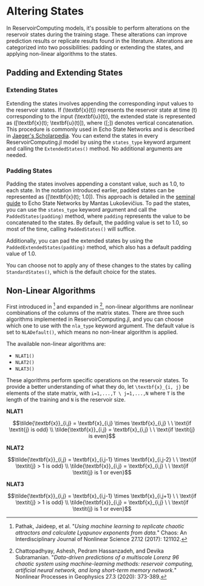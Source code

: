 # Altering States

In ReservoirComputing models, it's possible to perform alterations on the reservoir states during the training stage. These alterations can improve prediction results or replicate results found in the literature. Alterations are categorized into two possibilities: padding or extending the states, and applying non-linear algorithms to the states.

## Padding and Extending States

### Extending States

Extending the states involves appending the corresponding input values to the reservoir states. If \(\textbf{x}(t)\) represents the reservoir state at time \(t\) corresponding to the input \(\textbf{u}(t)\), the extended state is represented as \([\textbf{x}(t); \textbf{u}(t)]\), where \([;]\) denotes vertical concatenation. This procedure is commonly used in Echo State Networks and is described in [Jaeger's Scholarpedia](http://www.scholarpedia.org/article/Echo_state_network). You can extend the states in every ReservoirComputing.jl model by using the `states_type` keyword argument and calling the `ExtendedStates()` method. No additional arguments are needed.

### Padding States

Padding the states involves appending a constant value, such as 1.0, to each state. In the notation introduced earlier, padded states can be represented as \([\textbf{x}(t); 1.0]\). This approach is detailed in the [seminal guide](https://mantas.info/get-publication/?f=Practical_ESN.pdf) to Echo State Networks by Mantas Lukoševičius. To pad the states, you can use the `states_type` keyword argument and call the `PaddedStates(padding)` method, where `padding` represents the value to be concatenated to the states. By default, the padding value is set to 1.0, so most of the time, calling `PaddedStates()` will suffice.

Additionally, you can pad the extended states by using the `PaddedExtendedStates(padding)` method, which also has a default padding value of 1.0.

You can choose not to apply any of these changes to the states by calling `StandardStates()`, which is the default choice for the states.

## Non-Linear Algorithms

First introduced in [^1] and expanded in [^2], non-linear algorithms are nonlinear combinations of the columns of the matrix states. There are three such algorithms implemented in ReservoirComputing.jl, and you can choose which one to use with the `nla_type` keyword argument. The default value is set to `NLADefault()`, which means no non-linear algorithm is applied.

The available non-linear algorithms are:

  - `NLAT1()`
  - `NLAT2()`
  - `NLAT3()`

These algorithms perform specific operations on the reservoir states. To provide a better understanding of what they do, let ``\textbf{x}_{i, j}`` be elements of the state matrix, with ``i=1,...,T \ j=1,...,N`` where ``T`` is the length of the training and ``N`` is the reservoir size.

**NLAT1**

```math
\tilde{\textbf{x}}_{i,j} = \textbf{x}_{i,j} \times \textbf{x}_{i,j} \ \ \text{if \textit{j} is odd} \\
\tilde{\textbf{x}}_{i,j} = \textbf{x}_{i,j}  \ \ \text{if \textit{j} is even}
```

**NLAT2**

```math
\tilde{\textbf{x}}_{i,j} = \textbf{x}_{i,j-1} \times \textbf{x}_{i,j-2} \ \ \text{if \textit{j} > 1 is odd} \\
\tilde{\textbf{x}}_{i,j} = \textbf{x}_{i,j}  \ \ \text{if \textit{j} is 1 or even}
```

**NLAT3**

```math
\tilde{\textbf{x}}_{i,j} = \textbf{x}_{i,j-1} \times \textbf{x}_{i,j+1} \ \ \text{if \textit{j} > 1 is odd} \\
\tilde{\textbf{x}}_{i,j} = \textbf{x}_{i,j}  \ \ \text{if \textit{j} is 1 or even}
```

[^1]: Pathak, Jaideep, et al. "_Using machine learning to replicate chaotic attractors and calculate Lyapunov exponents from data._" Chaos: An Interdisciplinary Journal of Nonlinear Science 27.12 (2017): 121102.
[^2]: Chattopadhyay, Ashesh, Pedram Hassanzadeh, and Devika Subramanian. "_Data-driven predictions of a multiscale Lorenz 96 chaotic system using machine-learning methods: reservoir computing, artificial neural network, and long short-term memory network._" Nonlinear Processes in Geophysics 27.3 (2020): 373-389.
